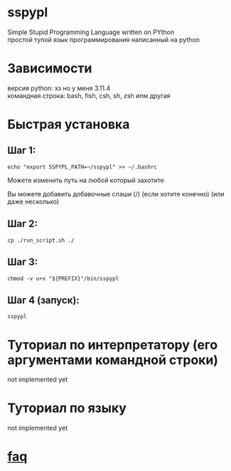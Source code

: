 # sspypl
Simple Stupid Programming Language written on PYthon\
простой тупой язык программирования написанный на python

# Зависимости
версия python: хз но у меня 3.11.4\
командная строка: bash, fish, csh, sh, zsh илм другая

# Быстрая установка
## Шаг 1:
```console
echo "export SSPYPL_PATH=~/sspypl" >> ~/.bashrc
```
Можете изменить путь на любой который захотите

Вы можете добавить добавочные слэши (/) (если хотите конечно) (или даже несколько)

## Шаг 2:
```console
cp ./run_script.sh ./
```

## Шаг 3:
```console
chmod -v u+x "${PREFIX}"/bin/sspypl
```

## Шаг 4 (запуск):
```console
sspypl
```

# Туториал по интерпретатору (его аргументами командной строки)

not implemented yet

# Туториал по языку

not implemented yet

# [faq](https://github.com/TwoSpikes/sspypl/blob/master/FAQ.md)

